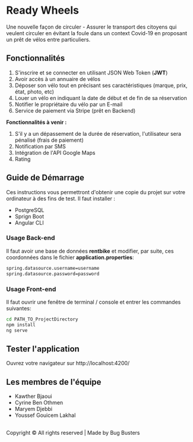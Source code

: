 # Ready Wheels

Une nouvelle façon de circuler - Assurer le transport des citoyens qui veulent circuler en évitant la foule dans un context Covid-19 en proposant un prêt de vélos entre particuliers.

## Fonctionnalités
1. S'inscrire et se connecter en utilisant JSON Web Token (**JWT**)
2. Avoir accès à un annuaire de vélos
3. Déposer son vélo tout en précisant ses caractéristiques (marque, prix, état, photo, etc)
4. Louer un vélo en indiquant la date de début et de fin de sa réservation
5. Notifier le propriétaire du vélo par un E-mail
6. Service de paiement via Stripe (prêt en Backend) 

**Fonctionnalités à venir :**

1. S'il y a un dépassement de la durée de réservation, l'utilisateur sera pénalisé (frais de paiement)
2. Notification par SMS
3. Intégration de l'API Google Maps
4. Rating

## Guide de Démarrage

Ces instructions vous permettront d'obtenir une copie du projet sur votre ordinateur à des fins de test. Il faut installer :

* PostgreSQL
* Sprign Boot
* Angular CLI

### Usage Back-end
Il faut avoir une base de données **rentbike** et modifier, par suite, ces coordonnées dans le fichier **application.properties**:

```bash
spring.datasource.username=username
spring.datasource.password=password
```
### Usage Front-end
Il faut ouvrir une fenêtre de terminal / console et entrer les commandes suivantes:

```bash
cd PATH_TO_ProjectDirectory
npm install
ng serve
```

## Tester l'application
Ouvrez votre navigateur sur http://localhost:4200/

## Les membres de l'équipe
* Kawther Bjaoui
* Cyrine Ben Othmen
* Maryem Djebbi
* Youssef Gouicem Lakhal

##
Copyright © All rights reserved | Made by Bug Busters